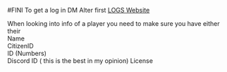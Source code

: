 #FINI 
To get a log in DM Alter first 
[LOGS Website](https://logs.viper-roleplay.com/login)




When looking into info of a player you need to make sure you have either their  
Name  
CitizenID  
ID (Numbers)  
Discord ID ( this is the best in my opinion)
License
